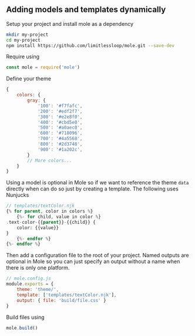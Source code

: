 ## Adding models and templates dynamically

Setup your project and install mole as a dependency

```bash
mkdir my-project
cd my-project
npm install https://github.com/limitlessloop/mole.git --save-dev
```

Require using 

```js
const mole = require('mole')
```

Define your theme

```js
{
    colors: {
        gray: {
            '100': '#f7fafc',
            '200': '#edf2f7',
            '300': '#e2e8f0',
            '400': '#cbd5e0',
            '500': '#a0aec0',
            '600': '#718096',
            '700': '#4a5568',
            '800': '#2d3748',
            '900': '#1a202c',
        }
        // More colors...
    }
}
```

Using a model is optional in Mole so if we want to reference the theme `data` directly when can do so just by creating a template. The following uses Nunjucks

```php
// templates/textColor.njk
{% for parent, color in colors %}
    {%- for child, value in color %}
.text-color-{{parent}}-{{child}} {
    color: {{value}}
}
    {%- endfor %}
{%- endfor %}
```

Then add a configuration file to the root of your project. Named outputs are optional in Mole so you can just specify an output without a name when there is only one platform.

```js
// mole.config.js
module.exports = {
    theme: 'theme/',
    template: ['templates/textColor.njk'],
    output: { file: 'build/file.css' }
}
```

Build files using

```js
mole.build()
```
